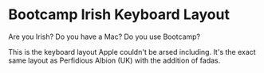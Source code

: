 # Bootcamp Irish Keyboard Layout
Are you Irish? Do you have a Mac? Do you use Bootcamp?

This is the keyboard layout Apple couldn't be arsed including. It's the exact same layout as Perfidious Albion (UK) with the addition of fadas.
